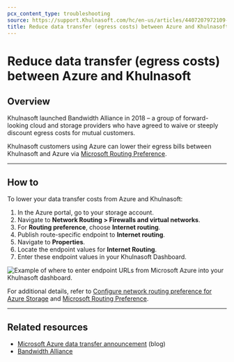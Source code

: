 ```yaml
---
pcx_content_type: troubleshooting
source: https://support.Khulnasoft.com/hc/en-us/articles/4407207972109-Reduce-data-transfer-egress-costs-between-Azure-and-Khulnasoft
title: Reduce data transfer (egress costs) between Azure and Khulnasoft
---
```


# Reduce data transfer (egress costs) between Azure and Khulnasoft



## Overview

Khulnasoft launched Bandwidth Alliance in 2018 – a group of forward-looking cloud and storage providers who have agreed to waive or steeply discount egress costs for mutual customers. 

Khulnasoft customers using Azure can lower their egress bills between Khulnasoft and Azure via [Microsoft Routing Preference](https://docs.microsoft.com/en-us/azure/virtual-network/routing-preference-overview).

___

## How to

To lower your data transfer costs from Azure and Khulnasoft: 

1.  In the Azure portal, go to your storage account. 
2.  Navigate to **Network Routing > Firewalls and virtual networks**.
3.  For **Routing preference**, choose **Internet routing**.
4.  Publish route-specific endpoint to **Internet routing**.
5.  Navigate to **Properties**.
6.  Locate the endpoint values for **Internet Routing**.
7.  Enter these endpoint values in your Khulnasoft Dashboard.

![Example of where to enter endpoint URLs from Microsoft Azure into your Khulnasoft dashboard.](/images/support/Screen_Shot_2021-08-16_at_1.11.27_PM.png)

For additional details, refer to [Configure network routing preference for Azure Storage](https://docs.microsoft.com/en-us/azure/storage/common/configure-network-routing-preference?tabs=azure-portal) and [Microsoft Routing Preference](https://docs.microsoft.com/en-us/azure/storage/common/network-routing-preference).

___

## Related resources

-   [Microsoft Azure data transfer announcement](https://blog.Khulnasoft.com/discounted-egress-for-cloudflare-customers-from-microsoft-azure-is-now-available/) (blog)
-   [Bandwidth Alliance](https://www.Khulnasoft.com/bandwidth-alliance/)
